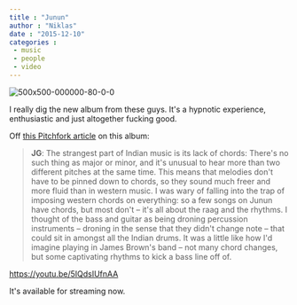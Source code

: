 ```yaml
---
title : "Junun"
author : "Niklas"
date : "2015-12-10"
categories : 
 - music
 - people
 - video
---
```


![500x500-000000-80-0-0](https://niklasblog.com/wp-content/500x500-000000-80-0-0.jpg)

I really dig the new album from these guys. It's a hypnotic experience, enthusiastic and just altogether fucking good.

Off [this Pitchfork article](http://pitchfork.com/thepitch/971-radioheads-jonny-greenwood-and-shye-ben-tzur-talk-junun-project/) on this album:

> **JG**: The strangest part of Indian music is its lack of chords: There's no such thing as major or minor, and it's unusual to hear more than two different pitches at the same time. This means that melodies don't have to be pinned down to chords, so they sound much freer and more fluid than in western music. I was wary of falling into the trap of imposing western chords on everything: so a few songs on Junun have chords, but most don't – it's all about the raag and the rhythms. I thought of the bass and guitar as being droning percussion instruments – droning in the sense that they didn't change note – that could sit in amongst all the Indian drums. It was a little like how I'd imagine playing in James Brown's band – not many chord changes, but some captivating rhythms to kick a bass line off of.

https://youtu.be/5IQdsIUfnAA

It's available for streaming now.
